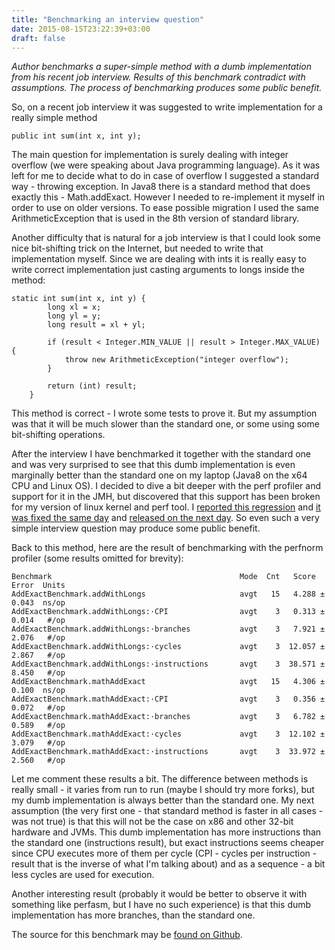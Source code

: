 ```yaml
---
title: "Benchmarking an interview question"
date: 2015-08-15T23:22:39+03:00
draft: false
---
```

*Author benchmarks a super-simple method with a dumb implementation from his recent job interview. Results of this benchmark contradict with assumptions. The process of benchmarking produces some public benefit.*


So, on a recent job interview it was suggested to write implementation for a really simple method

```
public int sum(int x, int y);
```

The main question for implementation is surely dealing with integer overflow (we were speaking about Java programming language). As it was left for me to decide what to do in case of overflow I suggested a standard way - throwing exception. In Java8 there is a standard method that does exactly this - Math.addExact. However I needed to re-implement it myself in order to use on older versions. To ease possible migration I used the same ArithmeticException that is used in the 8th version of standard library.

Another difficulty that is natural for a job interview is that I could look some nice bit-shifting trick on the Internet, but needed to write that implementation myself. Since we are dealing with ints it is really easy to write correct implementation just casting arguments to longs inside the method:

```
static int sum(int x, int y) {
        long xl = x;
        long yl = y;
        long result = xl + yl;

        if (result < Integer.MIN_VALUE || result > Integer.MAX_VALUE) {
            throw new ArithmeticException("integer overflow");
        }

        return (int) result;
    }
```

This method is correct - I wrote some tests to prove it. But my assumption was that it will be much slower than the standard one, or some using some bit-shifting operations. 

After the interview I have benchmarked it together with the standard one and was very surprised to see that this dumb implementation is even marginally better than the standard one on my laptop (Java8 on the x64 CPU and Linux OS). I decided to dive a bit deeper with the perf profiler and support for it in the JMH, but discovered that this support has been broken for my version of linux kernel and perf tool. I [reported this regression](http://mail.openjdk.java.net/pipermail/jmh-dev/2015-August/001996.html) and [it was fixed the same day](http://mail.openjdk.java.net/pipermail/jmh-dev/2015-August/002006.html) and [released on the next day](http://mail.openjdk.java.net/pipermail/jmh-dev/2015-August/002016.html). So even such a very simple interview question may produce some public benefit.

Back to this method, here are the result of benchmarking with the perfnorm profiler (some results omitted for brevity):

```
Benchmark                                          Mode  Cnt   Score    Error  Units
AddExactBenchmark.addWithLongs                     avgt   15   4.288 ±  0.043  ns/op
AddExactBenchmark.addWithLongs:·CPI                avgt    3   0.313 ±  0.014   #/op
AddExactBenchmark.addWithLongs:·branches           avgt    3   7.921 ±  2.076   #/op
AddExactBenchmark.addWithLongs:·cycles             avgt    3  12.057 ±  2.867   #/op
AddExactBenchmark.addWithLongs:·instructions       avgt    3  38.571 ±  8.450   #/op
AddExactBenchmark.mathAddExact                     avgt   15   4.306 ±  0.100  ns/op
AddExactBenchmark.mathAddExact:·CPI                avgt    3   0.356 ±  0.072   #/op
AddExactBenchmark.mathAddExact:·branches           avgt    3   6.782 ±  0.589   #/op
AddExactBenchmark.mathAddExact:·cycles             avgt    3  12.102 ±  3.079   #/op
AddExactBenchmark.mathAddExact:·instructions       avgt    3  33.972 ±  2.560   #/op
```

Let me comment these results a bit. The difference between methods is really small - it varies from run to run (maybe I should try more forks), but my dumb implementation is always better than the standard one. My next assumption (the very first one - that standard method is faster in all cases - was not true) is that this will not be the case on x86 and other 32-bit hardware and JVMs. This dumb implementation has more instructions than the standard one (instructions result), but exact instructions seems cheaper since CPU executes more of them per cycle (CPI - cycles per instruction - result that is the inverse of what I'm talking about) and as a sequence - a bit less cycles are used for execution. 

Another interesting result (probably it would be better to observe it with something like perfasm, but I have no such experience) is that this dumb implementation has more branches, than the standard one.

The source for this benchmark may be [found on Github](https://github.com/isopov/isopov-jmh/blob/master/src/main/java/com/sopovs/moradanen/jmh/AddExactBenchmark.java).

